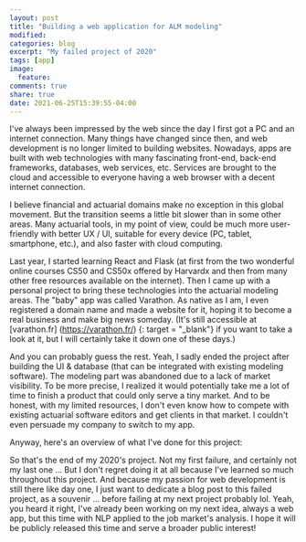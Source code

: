 ```yaml
---
layout: post
title: "Building a web application for ALM modeling"
modified:
categories: blog
excerpt: "My failed project of 2020"
tags: [app]
image:
  feature:
comments: true
share: true
date: 2021-06-25T15:39:55-04:00
---
```


I've always been impressed by the web since the day I first got a PC and an internet connection. Many things have changed since then, and web development is no longer limited to building websites. Nowadays, apps are built with web technologies with many fascinating front-end, back-end frameworks, databases, web services, etc. Services are brought to the cloud and accessible to everyone having a web browser with a decent internet connection.

I believe financial and actuarial domains make no exception in this global movement. But the transition seems a little bit slower than in some other areas. Many actuarial tools, in my point of view, could be much more user-friendly with better UX / UI, suitable for every device (PC, tablet, smartphone, etc.), and also faster with cloud computing.

Last year, I started learning React and Flask (at first from the two wonderful online courses CS50 and CS50x offered by Harvardx and then from many other free resources available on the internet). Then I came up with a personal project to bring these technologies into the actuarial modeling areas. The "baby" app was called Varathon. As native as I am, I even registered a domain name and made a website for it, hoping it to become a real business and make big news someday. (It's still accessible at [varathon.fr] (https://varathon.fr/) {: target = "_blank"} if you want to take a look at it, but I will certainly take it down one of these days.)

And you can probably guess the rest. Yeah, I sadly ended the project after building the UI & database (that can be integrated with existing modeling software). The modeling part was abandoned due to a lack of market visibility. To be more precise, I realized it would potentially take me a lot of time to finish a product that could only serve a tiny market. And to be honest, with my limited resources, I don't even know how to compete with existing actuarial software editors and get clients in that market. I couldn't even persuade my company to switch to my app.

Anyway, here's an overview of what I've done for this project:

<script async class = "speakerdeck-embed" data-id = "75b21bd4653b4f4ca4e58397582a9690" data-ratio = "1.33333333333333" src = "// speakerdeck.com/assets/embed.js"> </script>


So that's the end of my 2020's project. Not my first failure, and certainly not my last one ... But I don't regret doing it at all because I've learned so much throughout this project. And because my passion for web development is still there like day one, I just want to dedicate a blog post to this failed project, as a souvenir ... before failing at my next project probably lol. Yeah, you heard it right, I've already been working on my next idea, always a web app, but this time with NLP applied to the job market's analysis. I hope it will be publicly released this time and serve a broader public interest!
